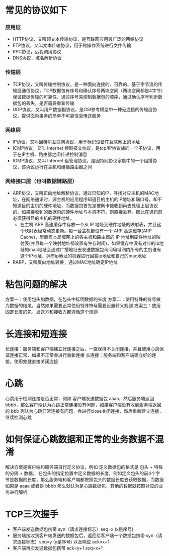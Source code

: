 # 常见的协议如下
### 应用层
- HTTP协议，又叫超文本传输协议，是互联网应用最广泛的网络协议
- FTP协议，又叫文本传输协议，用于跨操作系统进行文件传输
- RPC协议，远程调用协议
- DNS协议，域名解析协议
### 传输层
- TCP协议，又叫传输控制协议，是一种面向连接的、可靠的、基于字节流的传输层通信协议，TCP数据包有序号和确认序号两块空间（两块空间都是4字节）保证数据传输的可靠性，通过序号来控制数据包的顺序，通过确认序号判断数据包的丢失，是否需要重新传输
- UDP协议，又叫用户数据报协议，是OSI参考模型中一种无连接的传输层协议，提供面向事务的简单不可靠信息传送服务
### 网络层
- IP协议，又叫因特尔互联网协议，用于标识设备在互联网上的地址
- ICMP协议，又叫 Internet 控制报文协议，是tcp/IP协议族的一个子协议，用于在IP主机、路由器之间传递控制消息
- IGMP协议，又叫 Internet 组管理协议，是因特网协议家族中的一个组播协议，该协议运行在主机和组播路由器之间
### 网络接口层（也叫数据链路层）
- ARP协议，又叫正向地址解析协议，通过已知的IP，寻找对应主机的MAC地址，在网络通讯时，源主机的应用程序知道目的主机的IP地址和端口号，却不知道目的主机的硬件地址，而数据包首先是被网卡接收到再去处理上层协议的，如果接收到的数据包的硬件地址与本机不符，则直接丢弃。因此在通讯前必须获得目的主机的硬件地址。
  - 在主机 ARP 高速缓存中存放一个从 IP 地址到硬件地址的映射表，并且这个映射表经常动态更新。每一台主机都设有一个 ARP 高速缓存(ARP Cache)，里面有本局域网上的各主机和路由器的 IP 地址到硬件地址的映射表(并且每一个映射地址都设置有生存时间)，如果缓存中没有对应的ip地址的mac地址会通过广播地址去发送数据包询问局域网内所有的主机谁有这个IP地址，拥有ip地址的机器进行回答ip地址和自己的mac地址
- RARP，又叫反向地址转换，通过MAC地址确定IP地址

# 粘包问题的解决
方案一：使用包头加数据，在包头中标明数据的长度
方案二：使用特殊的符号做为数据的结尾，当然如果需要正常使用特殊符号需要设置转义规则
方案三：使用固定长度的包，发送方和接收方都遵循这个规则

# 长连接和短连接
长连接：服务端和客户端建立好连接之后，一直保持不关闭连接，并且使用心跳保证连接正常，如果不正常会进行重新连接
长连接：服务端和客户端建立好的连接，使用完就直接关闭连接

# 心跳
心跳用于检测连接是否正常，例如 客户端发送数据包 aaaa，然后服务端返回 bbbb，那么客户端认为心跳正常连接没有问题，如果客户端没有收到服务端返回的 bbb 则认为心跳异常连接有问题，会进行close关闭连接，然后重新建立连接，继续检测心跳

# 如何保证心跳数据和正常的业务数据不混淆
解决方案是客户端和服务端自行定义协议，例如 定义数据包的格式是 包头 + 特殊的分隔 + 数据， 在包头的指定位置中定义数据的长度，例如定义包头的前4个字节是数据的长度，那么服务端和客户端都按照包头的数据长度去获取数据，而数据如果是 aaaa 或者是 bbbb 那么就认为是心跳数据包，其他的数据就按照对应的业务进行解析

# TCP三次握手
- 客户端发送数据包携带 syn（请求连接标志）seq=x (x是序号)
- 服务端接收到客户端发送的数据包后，返回给客户端一个数据包携带 syn（请求连接标志）seq=y (y是序号) 以及响应 ack=x+1
- 客户端再次发送数据包携带 ack=y+1 seq=x+1 
